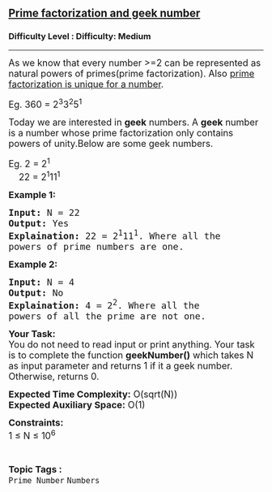 <h2><a href="https://www.geeksforgeeks.org/problems/prime-factorization-and-geek-number1915/1?page=3&difficulty=Medium&status=unsolved,attempted&sortBy=accuracy">Prime factorization and geek number</a></h2><h3>Difficulty Level : Difficulty: Medium</h3><hr><div class="problems_problem_content__Xm_eO"><p><span style="font-size:18px">As we know that every number &gt;=2 can be represented as natural powers of primes(prime factorization). Also <a href="https://en.wikipedia.org/wiki/Fundamental_theorem_of_arithmetic" target="_blank">prime factorization is unique for a number</a>.&nbsp;</span></p>

<p><span style="font-size:18px">Eg. 360 = 2<sup>3</sup>3<sup>2</sup>5<sup>1</sup></span></p>

<p><span style="font-size:18px">Today we are interested in <strong>geek</strong> numbers.&nbsp;A <strong>geek</strong> number is a number whose prime factorization only contains powers of unity.Below are some geek numbers.</span></p>

<p><span style="font-size:18px">Eg. 2 = 2<sup>1</sup><br>
&nbsp; &nbsp; 22 = 2<sup>1</sup>11<sup>1</sup></span></p>

<p><span style="font-size:18px"><strong>Example 1:</strong></span></p>

<pre><span style="font-size:18px"><strong>Input:</strong> N = 22
<strong>Output:</strong> Yes
<strong>Explaination:</strong> 22 = 2<sup>1</sup>11<sup>1</sup>. Where all the 
powers of prime numbers are one.</span></pre>

<p><strong><span style="font-size:18px">Example 2:</span></strong></p>

<pre><span style="font-size:18px"><strong>Input:</strong> N = 4
<strong>Output:</strong> No
<strong>Explaination:</strong> 4 = 2<sup>2</sup>. Where all the 
powers of all the prime are not one.</span></pre>

<p><span style="font-size:18px"><strong>Your Task:</strong><br>
You do not need to read input or print anything. Your task is to complete the function <strong>geekNumber()</strong> which takes N as input parameter and returns 1 if it a geek number. Otherwise, returns 0.</span></p>

<p><span style="font-size:18px"><strong>Expected Time Complexity:</strong> O(sqrt(N))<br>
<strong>Expected Auxiliary Space:</strong> O(1)</span></p>

<p><span style="font-size:18px"><strong>Constraints:</strong><br>
1 ≤ N ≤ 10<sup>6</sup>&nbsp;&nbsp;</span></p>
</div><br><p><span style=font-size:18px><strong>Topic Tags : </strong><br><code>Prime Number</code>&nbsp;<code>Numbers</code>&nbsp;